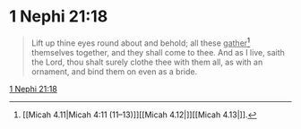 # 1 Nephi 21:18

> Lift up thine eyes round about and behold; all these <u>gather</u>[^a] themselves together, and they shall come to thee. And as I live, saith the Lord, thou shalt surely clothe thee with them all, as with an ornament, and bind them on even as a bride.

[1 Nephi 21:18](https://www.churchofjesuschrist.org/study/scriptures/bofm/1-ne/21?lang=eng&id=p18#p18)


[^a]: [[Micah 4.11|Micah 4:11 (11–13)]][[Micah 4.12|]][[Micah 4.13|]].  
